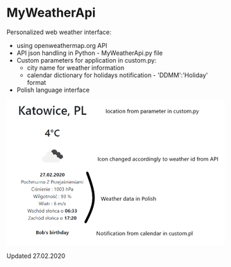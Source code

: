 # MyWeatherApi
Personalized web weather interface:
- using openweathermap.org API
- API json handling in Python - MyWeatherApi.py file
- Custom parameters for application in custom.py:
    - city name for weather information
    - calendar dictionary for holidays notification - 'DDMM':'Holiday' format
- Polish language interface

![Example_image](/screen.PNG)

Updated 27.02.2020
